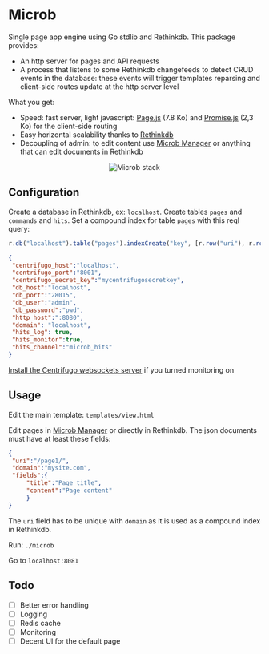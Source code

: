 Microb
======

Single page app engine using Go stdlib and Rethinkdb. This package provides:

- An http server for pages and API requests
- A process that listens to some Rethinkdb changefeeds to detect CRUD events in the database: these events will
trigger templates reparsing and client-side routes update at the http server level

What you get:

- Speed: fast server, light javascript: [Page.js](https://github.com/visionmedia/page.js) (7.8 Ko) and 
[Promise.js](https://github.com/stackp/promisejs) (2,3 Ko) for the client-side routing
- Easy horizontal scalability thanks to [Rethinkdb](http://www.rethinkdb.com)
- Decoupling of admin: to edit content use [Microb Manager](https://github.com/synw/microb-manager) or anything that can edit
documents in Rethinkdb

<p align="center">
  <img src="https://raw.github.com/synw/django-microb/master/docs/img/microb_stack.png" alt="Microb stack"/>
</p>

Configuration
-------------

Create a database in Rethinkdb, ex: `localhost`. Create tables `pages` and `commands` and `hits`. Set a compound index 
for table `pages` with this reql query:

   ```javascript
r.db("localhost").table("pages").indexCreate("key", [r.row("uri"), r.row("domain")])
   ```

   ```json
{
	"centrifugo_host":"localhost",
	"centrifugo_port":"8001",
	"centrifugo_secret_key":"mycentrifugosecretkey",
	"db_host":"localhost",
	"db_port":"28015",
	"db_user":"admin",
	"db_password":"pwd",
	"http_host":":8080",
	"domain": "localhost",
	"hits_log": true,
	"hits_monitor":true,
	"hits_channel":"microb_hits"
}
   ```

[Install the Centrifugo websockets server](https://github.com/centrifugal/centrifugo) if you turned monitoring on

Usage
-----

Edit the main template: `templates/view.html`

Edit pages in [Microb Manager](https://github.com/synw/microb-manager) or directly in Rethinkdb. 
The json documents must have at least these fields:

   ```json
{
	"uri":"/page1/",
	"domain":"mysite.com",
	"fields":{
		"title":"Page title",
		"content":"Page content"
		}
}
   ```
   
The `uri` field has to be unique with `domain` as it is used as a compound index in Rethinkdb.

Run: `./microb`

Go to `localhost:8081`

Todo
----

- [ ] Better error handling
- [ ] Logging
- [ ] Redis cache
- [ ] Monitoring
- [ ] Decent UI for the default page
